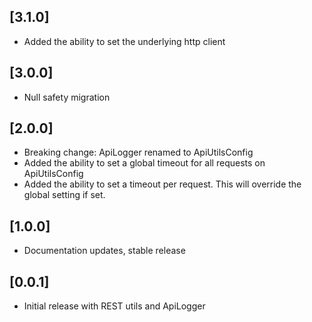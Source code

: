 ## [3.1.0]

* Added the ability to set the underlying http client

## [3.0.0]

* Null safety migration

## [2.0.0]

* Breaking change: ApiLogger renamed to ApiUtilsConfig
* Added the ability to set a global timeout for all requests on ApiUtilsConfig
* Added the ability to set a timeout per request. This will override the global setting if set.

## [1.0.0]

* Documentation updates, stable release

## [0.0.1]

* Initial release with REST utils and ApiLogger
